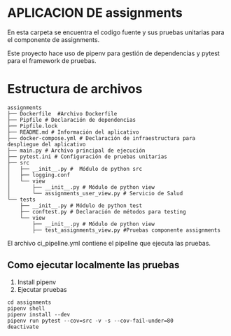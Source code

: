 # APLICACION DE assignments

En esta carpeta se encuentra el codigo fuente y sus pruebas unitarias para el componente de assignments.

Este proyecto hace uso de pipenv para gestión de dependencias y pytest para el framework de pruebas.

# Estructura de archivos
````
assignments
├── Dockerfile  #Archivo Dockerfile
├── Pipfile # Declaración de dependencias
├── Pipfile.lock 
├── README.md # Información del aplicativo
├── docker-compose.yml # Declaración de infraestructura para despliegue del aplicativo
├── main.py # Archivo principal de ejecución
├── pytest.ini # Configuración de pruebas unitarias
├── src
│   ├── __init__.py #  Módulo de python src
│   ├── logging.conf
│   └── view
│       ├── __init__.py # Módulo de python view
│       └── assignments_user_view.py # Servicio de Salud
└── tests
    ├── __init__.py # Módulo de python test
    ├── conftest.py # Declaración de métodos para testing
    └── view
        ├── __init__.py # Módulo de python view
        ├── test_assignments_view.py #Pruebas componente assignments
````
El archivo ci_pipeline.yml contiene el pipeline que ejecuta las pruebas.

## Como ejecutar localmente las pruebas

1. Install pipenv
2. Ejecutar pruebas
```
cd assignments
pipenv shell
pipenv install --dev
pipenv run pytest --cov=src -v -s --cov-fail-under=80
deactivate
```